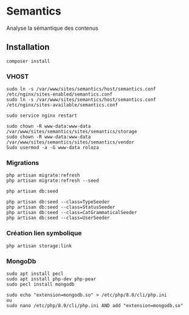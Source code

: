 # Semantics
Analyse la sémantique des contenus

## Installation
```
composer install
```

### VHOST
```
sudo ln -s /var/www/sites/semantics/host/semantics.conf /etc/nginx/sites-enabled/semantics.conf
sudo ln -s /var/www/sites/semantics/host/semantics.conf /etc/nginx/sites-available/semantics.conf

sudo service nginx restart

sudo chown -R www-data:www-data /var/www/sites/semantics/sites/semantics/storage
sudo chown -R www-data:www-data /var/www/sites/semantics/sites/semantics/vendor
Sudo usermod -a -G www-data roloza
```

### Migrations
```
php artisan migrate:refresh
php artisan migrate:refresh --seed

php artisan db:seed

php artisan db:seed --class=TypeSeeder
php artisan db:seed --class=StatusSeeder
php artisan db:seed --class=CatGrammaticalSeeder
php artisan db:seed --class=UserSeeder
```

### Création lien symbolique
```
php artisan storage:link
```

### MongoDb
```
sudo apt install pecl
sudo apt install php-dev php-pear
sudo pecl install mongodb

sudo echo "extension=mongodb.so" > /etc/php/8.0/cli/php.ini
ou
sudo nano /etc/php/8.0/cli/php.ini AND add "extension=mongodb.so"
```